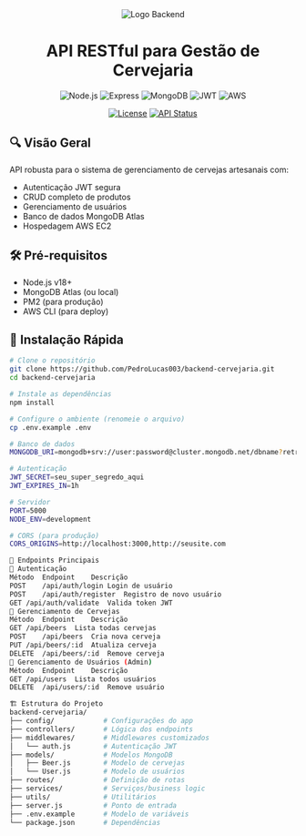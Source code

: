 <div align="center">
  <img src="https://img.icons8.com/color/96/000000/server.png" alt="Logo Backend"/>
  <h1>API RESTful para Gestão de Cervejaria</h1>
  
  ![Node.js](https://img.shields.io/badge/Node.js-18.x-green)
  ![Express](https://img.shields.io/badge/Express-5.x-lightgrey)
  ![MongoDB](https://img.shields.io/badge/MongoDB-6.x-green)
  ![JWT](https://img.shields.io/badge/Auth-JWT-orange)
  ![AWS](https://img.shields.io/badge/Deploy-EC2-orange)

  [![License](https://img.shields.io/badge/License-MIT-green.svg)](LICENSE)
  [![API Status](https://img.shields.io/website?url=http%3A%2F%2F54.167.254.163%3A5000%2Fapi%2Fhealth)](http://54.167.254.163:5000/api/health)
</div>

## 🔍 Visão Geral

API robusta para o sistema de gerenciamento de cervejas artesanais com:

- Autenticação JWT segura
- CRUD completo de produtos
- Gerenciamento de usuários
- Banco de dados MongoDB Atlas
- Hospedagem AWS EC2

## 🛠️ Pré-requisitos

- Node.js v18+
- MongoDB Atlas (ou local)
- PM2 (para produção)
- AWS CLI (para deploy)

## 🚀 Instalação Rápida

```bash
# Clone o repositório
git clone https://github.com/PedroLucas003/backend-cervejaria.git
cd backend-cervejaria

# Instale as dependências
npm install

# Configure o ambiente (renomeie o arquivo)
cp .env.example .env

# Banco de dados
MONGODB_URI=mongodb+srv://user:password@cluster.mongodb.net/dbname?retryWrites=true&w=majority

# Autenticação
JWT_SECRET=seu_super_segredo_aqui
JWT_EXPIRES_IN=1h

# Servidor
PORT=5000
NODE_ENV=development

# CORS (para produção)
CORS_ORIGINS=http://localhost:3000,http://seusite.com

📡 Endpoints Principais
🔐 Autenticação
Método	Endpoint	Descrição
POST	/api/auth/login	Login de usuário
POST	/api/auth/register	Registro de novo usuário
GET	/api/auth/validate	Valida token JWT
🍺 Gerenciamento de Cervejas
Método	Endpoint	Descrição
GET	/api/beers	Lista todas cervejas
POST	/api/beers	Cria nova cerveja
PUT	/api/beers/:id	Atualiza cerveja
DELETE	/api/beers/:id	Remove cerveja
👥 Gerenciamento de Usuários (Admin)
Método	Endpoint	Descrição
GET	/api/users	Lista todos usuários
DELETE	/api/users/:id	Remove usuário

🏗️ Estrutura do Projeto
backend-cervejaria/
├── config/            # Configurações do app
├── controllers/       # Lógica dos endpoints
├── middlewares/       # Middlewares customizados
│   └── auth.js        # Autenticação JWT
├── models/            # Modelos MongoDB
│   ├── Beer.js        # Modelo de cervejas
│   └── User.js        # Modelo de usuários
├── routes/            # Definição de rotas
├── services/          # Serviços/business logic
├── utils/             # Utilitários
├── server.js          # Ponto de entrada
├── .env.example       # Modelo de variáveis
└── package.json       # Dependências
